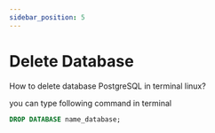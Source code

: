 ```yaml
---
sidebar_position: 5
---
```


# Delete Database

How to delete database PostgreSQL in terminal linux?

you can type following command in terminal

```sql
DROP DATABASE name_database;
```
